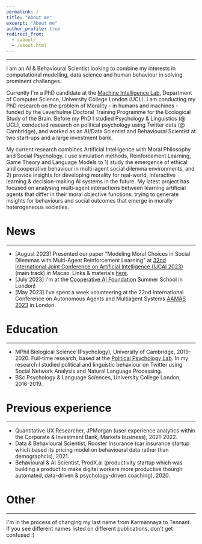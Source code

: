 ```yaml
---
permalink: /
title: "About me"
excerpt: "About me"
author_profile: true
redirect_from: 
  - /about/
  - /about.html
---
```

---
I am an AI & Behavioural Scientist looking to combine my interests in computational modelling, data science and human behaviour in solving prominent challenges. 

Currently I'm a PhD candidate at the [Machine Intelligence Lab](https://www.machineintelligencelab.ai/), Department of Computer Science, University College London (UCL). I am conducting my PhD research on the problem of Morality - in humans and machines - funded by the Leverhulme Doctoral Training Programme for the Ecological Study of the Brain. Before my PhD I studied Psychology & Linguistics (@ UCL), conducted research on political psychology using Twitter data (@ Cambridge), and worked as an AI/Data Scientist and Behavioural Scientist at two start-ups and a large investment bank. 

My current research combines Artificial Intelligence with Moral Philosophy and Social Psychology. I use simulation methods, Reinforcement Learning, Game Theory and Language Models to 1) study the emergence of ethical and cooperative behaviour in multi-agent social dilemma environments, and 2) provide insights for developing morality for real-world, interactive learning & decision-making AI systems in the future. My latest project has focused on analysing multi-agent interactions between learning artificial agents that differ in their moral objective functions, trying to generate insights for behaviours and social outcomes that emerge in morally heterogeneous societies.


News
======
---
- [August 2023] Presented our paper “Modeling Moral Choices in Social Dilemmas with Multi-Agent Reinforcement Learning” at [32nd International Joint Conference on Artificial Intelligence (IJCAI 2023)](https://ijcai-23.org/) (main track) in Macao. Links & materials [here](https://liza-tennant.github.io/publication/2023-modeling-moral-choices).
- [July 2023] I'm at the [Cooperative AI Foundation](https://www.cooperativeai.com/) Summer School in London! 
- [May 2023] I've spent a week volunteering at the 22nd International Conference on Autonomous Agents and Multiagent Systems [AAMAS 2023](https://aamas2023.soton.ac.uk/) in London.

Education
====
---
- MPhil Biological Science (Psychology), University of Cambridge, 2019-2020. Full-time research, based at the [Political Psychology Lab](https://www.psychol.cam.ac.uk/polpsych). In my research I studied political and linguistic behaviour on Twitter using Social Network Analysis and Natural Language Processing.
- BSc Psychology & Language Sciences, University College London, 2016-2019.


Previous experience
======
---
- Quantitative UX Researcher, JPMorgan (user experience analytics within the Corporate & Investment Bank, Markets business), 2021-2022.
- Data & Behavioural Scientist, Rooster Insurance (car insurance startup which based its pricing model on behavioural data rather than demographcis), 2021.
- Behavioural & AI Scientist, ProdX.ai (productivity startup which was building a product to make digital workers more productive thourgh automated, data-driven & psychology-driven coaching), 2020.


Other
======
---
I'm in the process of changing my last name from Karmannaya to Tennant. If you see different names listed on different publications, don't get confused :)
